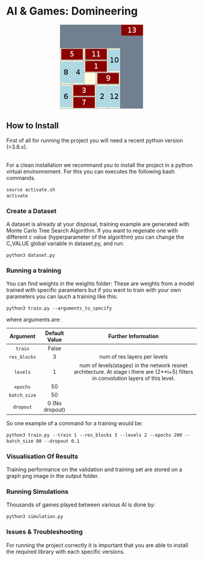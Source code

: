 # AI & Games: Domineering 
<p align="center">
 <img src="images/Domineering.png"/>
</p>


## How to Install

First of all for running the project you will need a recent python version (>3.8.x).

<br>
For a clean installation we recommand you to install the project in a python virtual environnement. For this you can executes the following bash commands.

```code
source activate.sh
activate
```
### Create a Dataset 
A dataset is already at your disposal, training example are generated with Monte Carlo Tree Search Algorithm. If you want to regenate one with different c value (hyperparameter of the algorithm) you can change the C_VALUE global variable in dataset.py,
and run:

```code
python3 dataset.py
```

### Running a training 
You can find weights in the weights folder: These are weights from a model trained with specific parameters but if you want to train with your own parameters you can lauch a training like this:
<br>

```code
python3 train.py --arguments_to_specify
```
where arguments are:

| Argument | Default Value | Further Information |
|:---------:|:-----------:|:-----------:|
| `train` | False ||
| `res_blocks` | 3 | num of res layers per levels |
| `levels` | 1 | num of levels(stages) in the network resnet architecture. At stage i there are (2**i+5) filters in convolution layers of this level. |
| `epochs` | 50 | |
| `batch_size` | 50 ||
| `dropout` | 0 (No dropout) ||

So one example of a command for a training would be:

```code
python3 train.py --train 1 --res_blocks 3 --levels 2 --epochs 200 --batch_size 80 --dropout 0.1
```

### Visualisation Of Results
Training performance on the validation and training set are stored on a graph png image in the output folder.


### Running Simulations
Thousands of games played between various AI is done by:
```code
python3 simulation.py
```
### Issues & Troubleshooting

For running the project correctly it is important that you are able to install the required library with each specific versions.




